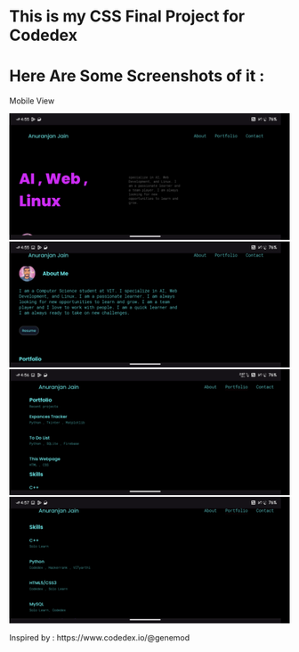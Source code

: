 <h1>This is my CSS Final Project for Codedex</h1>
<h1>Here Are Some Screenshots of it :</h1>
<p>Mobile View </p>
<img src="./Screenshots/ss1.png">
<img src="./Screenshots/ss2.png">
<img src="./Screenshots/ss3.png">
<img src="./Screenshots/ss4.png">
<p>Inspired by : https://www.codedex.io/@genemod </p>
